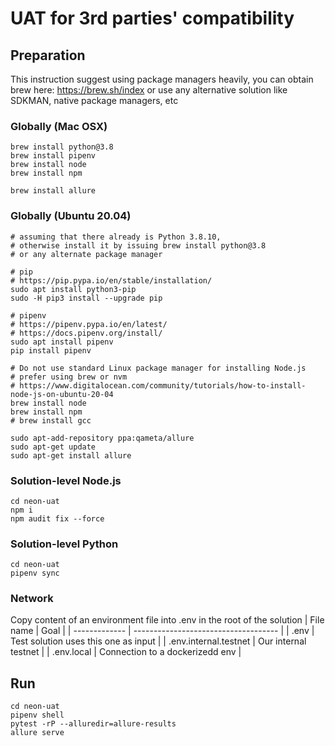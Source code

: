 # UAT for 3rd parties' compatibility

## Preparation

This instruction suggest using package managers heavily, you can obtain brew here:
https://brew.sh/index
or use any alternative solution like SDKMAN, native package managers, etc

### Globally (Mac OSX)
```
brew install python@3.8
brew install pipenv
brew install node
brew install npm

brew install allure
```

### Globally (Ubuntu 20.04)
```
# assuming that there already is Python 3.8.10, 
# otherwise install it by issuing brew install python@3.8 
# or any alternate package manager

# pip
# https://pip.pypa.io/en/stable/installation/
sudo apt install python3-pip
sudo -H pip3 install --upgrade pip

# pipenv
# https://pipenv.pypa.io/en/latest/
# https://docs.pipenv.org/install/
sudo apt install pipenv
pip install pipenv

# Do not use standard Linux package manager for installing Node.js
# prefer using brew or nvm
# https://www.digitalocean.com/community/tutorials/how-to-install-node-js-on-ubuntu-20-04
brew install node
brew install npm
# brew install gcc

sudo apt-add-repository ppa:qameta/allure
sudo apt-get update
sudo apt-get install allure
```

### Solution-level Node.js
```
cd neon-uat
npm i
npm audit fix --force
```
### Solution-level Python
```
cd neon-uat
pipenv sync
```

### Network
Copy content of an environment file into .env in the root of the solution
| File name     | Goal                                 |
| ------------- | ------------------------------------ |
| .env          | Test solution uses this one as input |
| .env.internal.testnet  | Our internal testnet        |
| .env.local   | Connection to a dockerizedd env       |

## Run
```
cd neon-uat
pipenv shell
pytest -rP --alluredir=allure-results
allure serve
```
